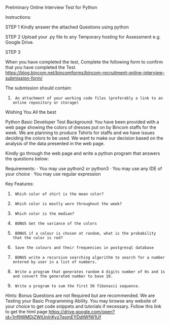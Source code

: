 Preliminary Online Interview Test for Python

Instructions: 
 
STEP 1
Kindly answer the attached Questions using python

STEP 2
Upload your .py file to any Temporary hosting for Assessment e.g. Google Drive.


STEP 3

When you have completed the test,  Complete the following form to confirm that you have completed the Test. 
https://blog.bincom.net/bincomforms/bincom-recruitment-online-interview-submission-form/ 

The submission should contain:
1.      An attachment of your working code files (preferably a link to an online repository or storage)
 
 
Wishing You All the best
 



Python Basic Developer Test
Background:
You have been provided with a web page showing the colors of dresses put on by Bincom staffs for the week. We are planning to produce Tshirts for staffs and we have issues deciding the colors to be used. We want to make our decision based on the analysis of the data presented in the web page.

Kindly go through the web page and write a python program that answers the questions below:
 
Requirements:
·         You may use python2 or python3
·         You may use any IDE of your choice
·         You may use regular expression
 
Key Features:
1.      Which color of shirt is the mean color?
2.      Which color is mostly worn throughout the week?
3.      Which color is the median?
4.      BONUS Get the variance of the colors
5.      BONUS if a colour is chosen at random, what is the probability that the color is red?
6.      Save the colours and their frequencies in postgresql database
7.      BONUS write a recursive searching algorithm to search for a number entered by user in a list of numbers.
8.      Write a program that generates random 4 digits number of 0s and 1s and convert the generated number to base 10.
9.      Write a program to sum the first 50 fibonacci sequence.
 
Hints:
Bonus Questions are not Required but are recommended.
We are Testing your Basic Programming Ability.
You may browse any website of your choice to get code snippets and tutorials if necessary.
Follow this link to get the html page https://drive.google.com/open?id=1nf9WMDjZWIUnlnKyz7qomEYDdtWfW1Uf
 
